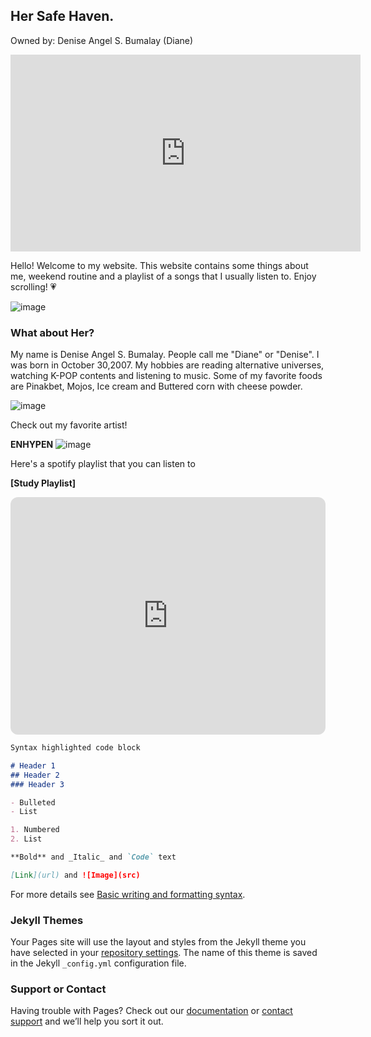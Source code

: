 ## Her Safe Haven.

Owned by: Denise Angel S. Bumalay (Diane)

<iframe width="560" height="315" src="https://www.youtube.com/embed/QZqD_Fme6xg" title="YouTube video player" frameborder="0" allow="accelerometer; autoplay; clipboard-write; encrypted-media; gyroscope; picture-in-picture" allowfullscreen></iframe>

Hello! Welcome to my website. This website contains some things about me, weekend routine and a playlist of a songs that I usually listen to. Enjoy scrolling! 💗

![image](https://user-images.githubusercontent.com/97162233/161942209-0da4ddb1-c7e2-402c-b4b3-a89182903d9f.png)



### What about Her?

My name is Denise Angel S. Bumalay. People call me "Diane" or "Denise". I was born in October 30,2007. My hobbies are reading alternative universes, watching K-POP contents and listening to music. Some of my favorite foods are Pinakbet, Mojos, Ice cream and Buttered corn with cheese powder. 

![image](https://user-images.githubusercontent.com/97162233/161953823-140ae779-101d-4665-9b9e-9373d9780085.png)

Check out my favorite artist! 

**ENHYPEN**
![image](https://user-images.githubusercontent.com/97162233/161955321-cd68fd32-3160-49a6-b500-762a8c3f715e.png)

Here's a spotify playlist that you can listen to

**[Study Playlist]**

<iframe style="border-radius:12px" src="https://open.spotify.com/embed/playlist/1KhCwVUpjOWVJocCioCQDs?utm_source=generator" width="100%" height="380" frameBorder="0" allowfullscreen="" allow="autoplay; clipboard-write; encrypted-media; fullscreen; picture-in-picture"></iframe>




```markdown
Syntax highlighted code block

# Header 1
## Header 2
### Header 3

- Bulleted
- List

1. Numbered
2. List

**Bold** and _Italic_ and `Code` text

[Link](url) and ![Image](src)
```

For more details see [Basic writing and formatting syntax](https://docs.github.com/en/github/writing-on-github/getting-started-with-writing-and-formatting-on-github/basic-writing-and-formatting-syntax).

### Jekyll Themes

Your Pages site will use the layout and styles from the Jekyll theme you have selected in your [repository settings](https://github.com/enhasparcel/enhasparcel.github.io/settings/pages). The name of this theme is saved in the Jekyll `_config.yml` configuration file.

### Support or Contact

Having trouble with Pages? Check out our [documentation](https://docs.github.com/categories/github-pages-basics/) or [contact support](https://support.github.com/contact) and we’ll help you sort it out.
